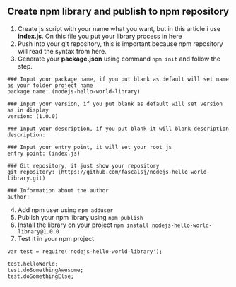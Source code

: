 ## Create npm library and publish to npm repository
1. Create js script with your name what you want, but in this article i use <strong>index.js</strong>. On this file you put your library process in here
2. Push into your git repository, this is important because npm repository will read the syntax from here.
3. Generate your <strong>package.json</strong> using command ```npm init``` and follow the step.
```
### Input your package name, if you put blank as default will set name as your folder project name
package name: (nodejs-hello-world-library)

### Input your version, if you put blank as default will set version as in display
version: (1.0.0)

### Input your description, if you put blank it will blank description
description:

### Input your entry point, it will set your root js 
entry point: (index.js)

### Git repository, it just show your repository
git repository: (https://github.com/fascalsj/nodejs-hello-world-library.git)

### Information about the author 
author:
```
4. Add npm user using ```npm adduser```
5. Publish your npm library using ```npm publish```
6. Install the library on your project ```npm install nodejs-hello-world-library@1.0.0 ``` 
7. Test it in your npm project

```
var test = require('nodejs-hello-world-library');

test.helloWorld;
test.doSomethingAwesome;
test.doSomethingElse;

```
